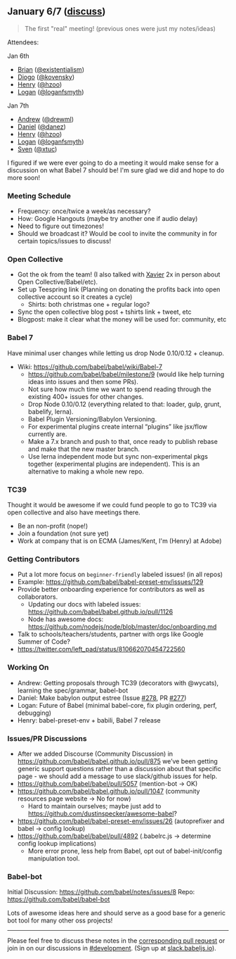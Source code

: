 ## January 6/7 ([discuss](https://github.com/babel/notes/pull/11))

> The first "real" meeting! (previous ones were just my notes/ideas)

Attendees: 

Jan 6th

- [Brian](https://twitter.com/existentialism) ([@existentialism](https://github.com/existentialism))
- [Diogo](https://twitter.com/kovnsk) ([@kovensky](https://github.com/kovensky))
- [Henry](https://twitter.com/left_pad) ([@hzoo](https://github.com/hzoo))
- [Logan](https://twitter.com/loganfsmyth) ([@loganfsmyth](https://github.com/loganfsmyth))

Jan 7th

- [Andrew](https://twitter.com/drewml) ([@drewml](https://github.com/drewml))
- [Daniel](https://twitter.com/TschinderDaniel) ([@danez](https://github.com/danez))
- [Henry](https://twitter.com/left_pad) ([@hzoo](https://github.com/hzoo))
- [Logan](https://twitter.com/loganfsmyth) ([@loganfsmyth](https://github.com/loganfsmyth))
- [Sven](https://twitter.com/svensauleau) ([@xtuc](https://github.com/xtuc))

I figured if we were ever going to do a meeting it would make sense for a discussion on what Babel 7 should be! I'm sure glad we did and hope to do more soon!

### Meeting Schedule
- Frequency: once/twice a week/as necessary?
- How: Google Hangouts (maybe try another one if audio delay)
- Need to figure out timezones!
- Should we broadcast it? Would be cool to invite the community in for certain topics/issues to discuss!

### Open Collective
- Got the ok from the team! (I also talked with [Xavier](https://twitter.com/xdamman) 2x in person about Open Collective/Babel/etc).
- Set up Teespring link (Planning on donating the profits back into open collective account so it creates a cycle)
  - Shirts: both christmas one + regular logo?
- Sync the open collective blog post + tshirts link + tweet, etc
- Blogpost: make it clear what the money will be used for: community, etc

### Babel 7

Have minimal user changes while letting us drop Node 0.10/0.12 + cleanup.

- Wiki: https://github.com/babel/babel/wiki/Babel-7
   - https://github.com/babel/babel/milestone/9 (would like help turning ideas into issues and then some PRs).
   - Not sure how much time we want to spend reading through the existing 400+ issues for other changes.
   - Drop Node 0.10/0.12 (everything related to that: loader, gulp, grunt, babelify, lerna).
   - Babel Plugin Versioning/Babylon Versioning.
   - For experimental plugins create internal “plugins” like jsx/flow currently are.
   - Make a 7.x branch and push to that, once ready to publish rebase and make that the new master branch.
   - Use lerna independent mode but sync non-experimental pkgs together (experimental plugins are independent). This is an alternative to making a whole new repo.

### TC39

Thought it would be awesome if we could fund people to go to TC39 via open collective and also have meetings there.

- Be an non-profit (nope!)
- Join a foundation (not sure yet)
- Work at company that is on ECMA (James/Kent, I'm (Henry) at Adobe)

### Getting Contributors

- Put a lot more focus on `beginner-friendly` labeled issues! (in all repos)
 - Example: https://github.com/babel/babel-preset-env/issues/129
- Provide better onboarding experience for contributors as well as collaborators.
  - Updating our docs with labeled issues: https://github.com/babel/babel.github.io/pull/1126
  - Node has awesome docs: https://github.com/nodejs/node/blob/master/doc/onboarding.md
- Talk to schools/teachers/students, partner with orgs like Google Summer of Code?
 - https://twitter.com/left_pad/status/810662070454722560

### Working On

- Andrew: Getting proposals through TC39 (decorators with @wycats), learning the spec/grammar, babel-bot
- Daniel: Make babylon output estree (Issue [#278](https://github.com/babel/babylon/issues/278), PR [#277](https://github.com/babel/babylon/pull/277))
- Logan: Future of Babel (minimal babel-core, fix plugin ordering, perf, debugging)
- Henry: babel-preset-env + babili, Babel 7 release

### Issues/PR Discussions

- After we added Discourse (Community Discussion) in https://github.com/babel/babel.github.io/pull/875 we’ve been getting generic support questions rather than a discussion about that specific page - we should add a message to use slack/github issues for help.
- https://github.com/babel/babel/pull/5057 (mention-bot -> OK)
- https://github.com/babel/babel.github.io/pull/1047 (community resources page website -> No for now)
  - Hard to maintain ourselves; maybe just add to https://github.com/dustinspecker/awesome-babel?
- https://github.com/babel/babel-preset-env/issues/26 (autoprefixer and babel -> config lookup)
- https://github.com/babel/babel/pull/4892 (.babelrc.js -> determine config lookup implications)
  - More error prone, less help from Babel, opt out of babel-init/config manipulation tool.

### Babel-bot

Initial Discussion: https://github.com/babel/notes/issues/8
Repo: https://github.com/babel/babel-bot

Lots of awesome ideas here and should serve as a good base for a generic bot tool for many other oss projects!

---

Please feel free to discuss these notes in the [corresponding pull request](https://github.com/babel/notes/pull/11) or join in on our discussions in [#development](https://babeljs.slack.com/messages/development). (Sign up at [slack.babeljs.io](https://slack.babeljs.io/)).
